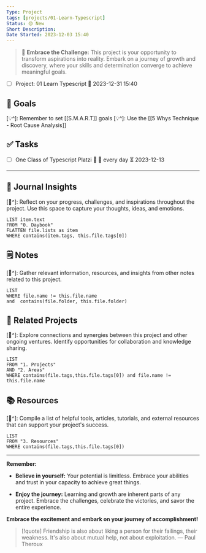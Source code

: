 ```yaml
---
Type: Project
tags: [projects/01-Learn-Typescript]
Status: 🟡 New
Short Description:
Date Started: 2023-12-03 15:40
---
```

> 🌟 **Embrace the Challenge:** 
> This project is your opportunity to transform aspirations into reality. Embark on a journey of growth and discovery, where your skills and determination converge to achieve meaningful goals.

- [ ] Project: 01 Learn Typescript 📅  2023-12-31 15:40
## 🎯 **Goals**
[💡^]: Remember to set [[S.M.A.R.T]] goals
[💡^]: Use the [[5 Whys Technique - Root Cause Analysis]]


## ✅ **Tasks**
 
 - [ ] One Class of Typescript  Platzi 🔺 🔁 every day ⏳  2023-12-13


---
## 📖 Journal Insights
[💭^]: Reflect on your progress, challenges, and inspirations throughout the project. Use this space to capture your thoughts, ideas, and emotions.

``` dataview
LIST item.text
FROM "0. Daybook"
FLATTEN file.lists as item
WHERE contains(item.tags, this.file.tags[0])

```

## 🗒 Notes
[💭^]: Gather relevant information, resources, and insights from other notes related to this project.
``` dataview
LIST 
WHERE file.name != this.file.name 
and  contains(file.folder, this.file.folder)
```


## 🤝 Related Projects
[💭^]: Explore connections and synergies between this project and other ongoing ventures. Identify opportunities for collaboration and knowledge sharing.
``` dataview
LIST 
FROM "1. Projects"
AND "2. Areas"
WHERE contains(file.tags,this.file.tags[0]) and file.name != this.file.name
```

## 📚 Resources
[💭^]: Compile a list of helpful tools, articles, tutorials, and external resources that can support your project's success.
``` dataview
LIST 
FROM "3. Resources"
WHERE contains(file.tags,this.file.tags[0])
```


---
**Remember:**

- **Believe in yourself:** Your potential is limitless. Embrace your abilities and trust in your capacity to achieve great things.

- **Enjoy the journey:** Learning and growth are inherent parts of any project. Embrace the challenges, celebrate the victories, and savor the entire experience.

**Embrace the excitement and embark on your journey of accomplishment!**

> [!quote] Friendship is also about liking a person for their failings, their weakness. It's also about mutual help, not about exploitation.
> — Paul Theroux

